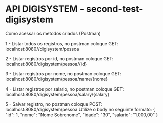 # API DIGISYSTEM - second-test-digisystem

Como acessar os metodos criados (Postman)

1 - Listar todos os registros, no postman coloque GET: localhost:8080//digisystem/pessoa

2 - Listar registros por id, no postman coloque GET: localhost:8080/digisystem/pessoa/{id}

3 - Listar registros por nome, no postman coloque GET: localhost:8080/digisystem/pessoa/name/{nome}

4 - Listar registros por salario, no postman coloque GET: localhost:8080/digisystem/pessoa/salary/{salary}

5 - Salvar registro, no postman coloque POST: localhost:8080/digisystem/pessoa
Utilize o body no seguinte formato:
{
   "id": 1,
   "nome": "Nome Sobrenome",
   "idade": "30",
   "salario": "1.000,00"
}
